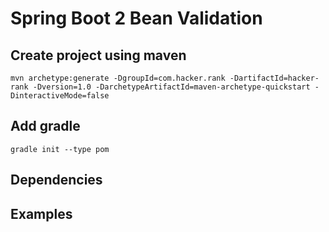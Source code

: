 # Spring Boot 2 Bean Validation

## Create project using maven
```
mvn archetype:generate -DgroupId=com.hacker.rank -DartifactId=hacker-rank -Dversion=1.0 -DarchetypeArtifactId=maven-archetype-quickstart -DinteractiveMode=false
```

## Add gradle
```
gradle init --type pom
```

## Dependencies

## Examples